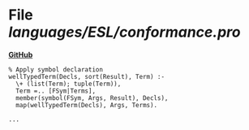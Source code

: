 # File _languages/ESL/conformance.pro_
**[GitHub](https://github.com/softlang/yas/blob/master/languages/ESL/conformance.pro)**
```
% Apply symbol declaration
wellTypedTerm(Decls, sort(Result), Term) :-
  \+ (list(Term); tuple(Term)),
  Term =.. [FSym|Terms],
  member(symbol(FSym, Args, Result), Decls),
  map(wellTypedTerm(Decls), Args, Terms).

...
```
